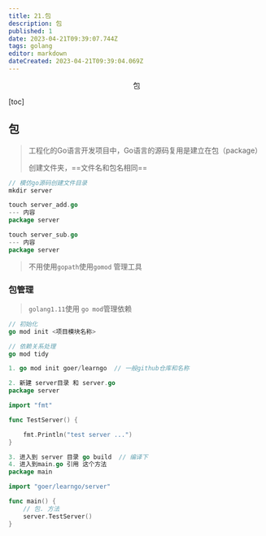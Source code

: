 ```yaml
---
title: 21.包
description: 包
published: 1
date: 2023-04-21T09:39:07.744Z
tags: golang
editor: markdown
dateCreated: 2023-04-21T09:39:04.069Z
---
```


<center>包</center>





[toc]





## 包

> 工程化的Go语言开发项目中，Go语言的源码复用是建立在包（package）
>
> 创建文件夹，==文件名和包名相同==

```go
// 模仿go源码创建文件目录
mkdir server

touch server_add.go
--- 内容
package server

touch server_sub.go
--- 内容
package server
```

> 不用使用`gopath`使用`gomod` 管理工具



### 包管理

> `golang1.11`使用 `go mod`管理依赖

```go
// 初始化
go mod init <项目模块名称>

// 依赖关系处理
go mod tidy
```

```go
1. go mod init goer/learngo  // 一般github仓库和名称

2. 新建 server目录 和 server.go 
package server

import "fmt"

func TestServer() {

	fmt.Println("test server ...")
}

3. 进入到 server 目录 go build  // 编译下
4. 进入到main.go 引用 这个方法
package main

import "goer/learngo/server"

func main() {
	// 包. 方法
	server.TestServer()
}
```















